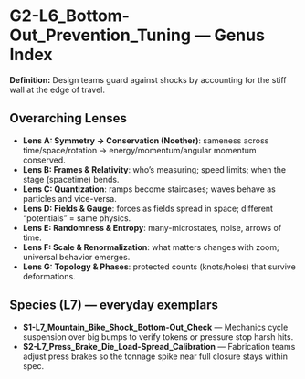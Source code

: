 # G2-L6_Bottom-Out_Prevention_Tuning — Genus Index
**Definition:** Design teams guard against shocks by accounting for the stiff wall at the edge of travel.

## Overarching Lenses

- **Lens A: Symmetry -> Conservation (Noether)**: sameness across time/space/rotation → energy/momentum/angular momentum conserved.
- **Lens B: Frames & Relativity**: who’s measuring; speed limits; when the stage (spacetime) bends.
- **Lens C: Quantization**: ramps become staircases; waves behave as particles and vice-versa.
- **Lens D: Fields & Gauge**: forces as fields spread in space; different “potentials” = same physics.
- **Lens E: Randomness & Entropy**: many-microstates, noise, arrows of time.
- **Lens F: Scale & Renormalization**: what matters changes with zoom; universal behavior emerges.
- **Lens G: Topology & Phases**: protected counts (knots/holes) that survive deformations.

## Species (L7) — everyday exemplars
- **S1-L7_Mountain_Bike_Shock_Bottom-Out_Check** — Mechanics cycle suspension over big bumps to verify tokens or pressure stop harsh hits.
- **S2-L7_Press_Brake_Die_Load-Spread_Calibration** — Fabrication teams adjust press brakes so the tonnage spike near full closure stays within spec.
